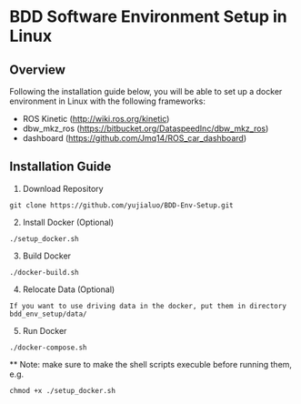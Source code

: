# BDD Software Environment Setup in Linux

## Overview
Following the installation guide below, you will be able to set up a docker environment in Linux with the following frameworks:

* ROS Kinetic (http://wiki.ros.org/kinetic)
* dbw_mkz_ros (https://bitbucket.org/DataspeedInc/dbw_mkz_ros)
* dashboard (https://github.com/Jmq14/ROS_car_dashboard)

## Installation Guide

1. Download Repository
```shell
git clone https://github.com/yujialuo/BDD-Env-Setup.git
```

2. Install Docker (Optional)
```shell
./setup_docker.sh
```

3. Build Docker
```shell
./docker-build.sh
```

4. Relocate Data (Optional)
```shell
If you want to use driving data in the docker, put them in directory bdd_env_setup/data/
```

5. Run Docker
```shell
./docker-compose.sh
```

** Note: make sure to make the shell scripts execuble before running them, e.g.
```shell
chmod +x ./setup_docker.sh
```